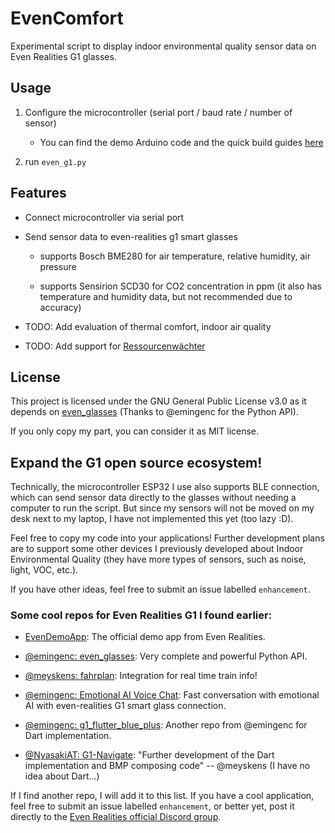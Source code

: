 # EvenComfort

Experimental script to display indoor environmental quality sensor data on Even Realities G1 glasses.

## Usage

1. Configure the microcontroller (serial port / baud rate / number of sensor)

    - You can find the demo Arduino code and the quick build guides [here](/microcontroller) 

2. run `even_g1.py`

## Features

- Connect microcontroller via serial port

- Send sensor data to even-realities g1 smart glasses

    - supports Bosch BME280 for air temperature, relative humidity, air pressure

    - supports Sensirion SCD30 for CO2 concentration in ppm (it also has temperature and humidity data, but not recommended due to accuracy)

- TODO: Add evaluation of thermal comfort, indoor air quality

- TODO: Add support for [Ressourcenwächter](https://rw.e3d.rwth-aachen.de/en/homepage-en/)

## License

This project is licensed under the GNU General Public License v3.0 as it depends on [even_glasses](https://github.com/emingenc/even_glasses) (Thanks to @emingenc for the Python API).

If you only copy my part, you can consider it as MIT license.

## Expand the G1 open source ecosystem!

Technically, the microcontroller ESP32 I use also supports BLE connection, which can send sensor data directly to the glasses without needing a computer to run the script. But since my sensors will not be moved on my desk next to my laptop, I have not implemented this yet (too lazy :D).

Feel free to copy my code into your applications! Further development plans are to support some other devices I previously developed about Indoor Environmental Quality (they have more types of sensors, such as noise, light, VOC, etc.).

If you have other ideas, feel free to submit an issue labelled `enhancement`.

### Some cool repos for Even Realities G1 I found earlier:

- [EvenDemoApp](https://github.com/even-realities/EvenDemoApp): The official demo app from Even Realities.

- [@emingenc: even_glasses](https://github.com/emingenc/even_glasses): Very complete and powerful Python API.

- [@meyskens: fahrplan](https://github.com/meyskens/fahrplan): Integration for real time train info!

- [@emingenc: Emotional AI Voice Chat](https://github.com/emingenc/G1_voice_ai_assistant): Fast conversation with emotional AI with even-realities G1 smart glass connection.

- [@emingenc: g1_flutter_blue_plus](https://github.com/emingenc/g1_flutter_blue_plus): Another repo from @emingenc for Dart implementation.

- [@NyasakiAT: G1-Navigate](https://github.com/NyasakiAT/G1-Navigate): "Further development of the Dart implementation and BMP composing code" -- @meyskens (I have no idea about Dart...)

If I find another repo, I will add it to this list. If you have a cool application, feel free to submit an issue labelled `enhancement`, or better yet, post it directly to the [Even Realities official Discord group](https://github.com/even-realities).